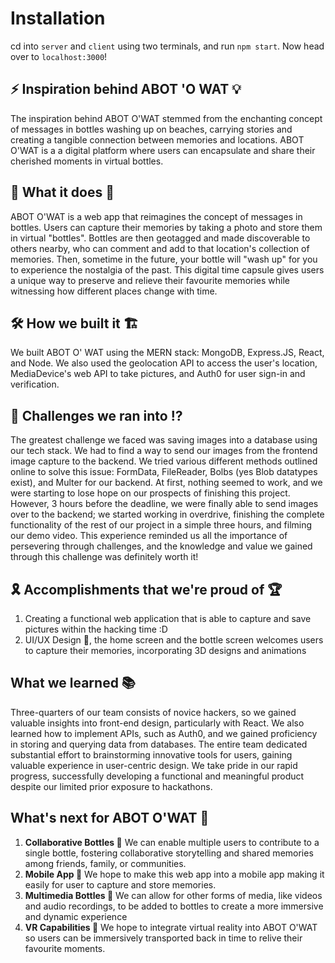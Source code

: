 # Installation
cd into `server` and `client` using two terminals, and run `npm start`. Now head over to `localhost:3000`!

## ⚡ Inspiration behind ABOT 'O WAT 💡
The inspiration behind ABOT O'WAT stemmed from the enchanting concept of messages in bottles washing up on beaches, carrying stories and creating a tangible connection between memories and locations. ABOT O'WAT is a a digital platform where users can encapsulate and share their cherished moments in virtual bottles.

## 🌊 What it does 🍾
ABOT O'WAT is a web app that reimagines the concept of messages in bottles. Users can capture their memories by taking a photo and store them in virtual "bottles". Bottles are then geotagged and made discoverable to others nearby, who can comment and add to that location's collection of memories. Then, sometime in the future, your bottle will "wash up" for you to experience the nostalgia of the past. This digital time capsule gives users a unique way to preserve and relieve their favourite memories while witnessing how different places change with time.

## 🛠️ How we built it 🏗️
We built ABOT O' WAT using the MERN stack: MongoDB, Express.JS, React, and Node. We also used the geolocation API to access the user's location, MediaDevice's web API to take pictures, and Auth0 for user sign-in and verification.

## 🚧 Challenges we ran into ⁉️
The greatest challenge we faced was saving images into a database using our tech stack. We had to find a way to send our images from the frontend image capture to the backend. We tried various different methods outlined online to solve this issue: FormData, FileReader, Bolbs (yes Blob datatypes exist), and Multer for our backend. At first, nothing seemed to work, and we were starting to lose hope on our prospects of finishing this project. However, 3 hours before the deadline, we were finally able to send images over to the backend; we started working in overdrive, finishing the complete functionality of the rest of our project in a simple three hours, and filming our demo video. This experience reminded us all the importance of persevering through challenges, and the knowledge and value we gained through this challenge was definitely worth it! 



## 🎗️ Accomplishments that we're proud of 🏆
1) Creating a functional web application that is able to capture and save pictures within the hacking time :D 
2) UI/UX Design 📐, the home screen and the bottle screen welcomes users to capture their memories, incorporating 3D designs and animations

## What we learned 📚
Three-quarters of our team consists of novice hackers, so we gained valuable insights into front-end design, particularly with React. We also learned how to implement APIs, such as Auth0, and we gained proficiency in storing and querying data from databases. The entire team dedicated substantial effort to brainstorming innovative tools for users, gaining valuable experience in user-centric design. We take pride in our rapid progress, successfully developing a functional and meaningful product despite our limited prior exposure to hackathons.

## What's next for ABOT O'WAT 🚀
1) **Collaborative Bottles 🤝** We can enable multiple users to contribute to a single bottle, fostering collaborative storytelling and shared memories among friends, family, or communities.
2) **Mobile App 📱** We hope to make this web app into a mobile app making it easily for user to capture and store memories. 
3) **Multimedia Bottles 🎥** We can allow for other forms of media, like videos and audio recordings, to be added to bottles to create a more immersive and dynamic experience
4) **VR Capabilities 🥽** We hope to integrate virtual reality into ABOT O'WAT so users can be immersively transported back in time to relive their favourite moments.